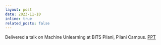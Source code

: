 ```yaml
---
layout: post
date: 2023-11-10
inline: true
related_posts: false
---
```


Delivered a talk on Machine Unlearning at BITS Pilani, Pilani Campus. <a href="https://drive.google.com/file/d/1mogQ8fmCGwL_vBv5cd9ku6mh-vgc325_/view?usp=drive_link">PPT</a>
